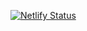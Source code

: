 [![Netlify Status](https://api.netlify.com/api/v1/badges/afd65523-a9b7-43fd-8b11-90c16ea0a431/deploy-status)](https://app.netlify.com/sites/examplar/deploys)
